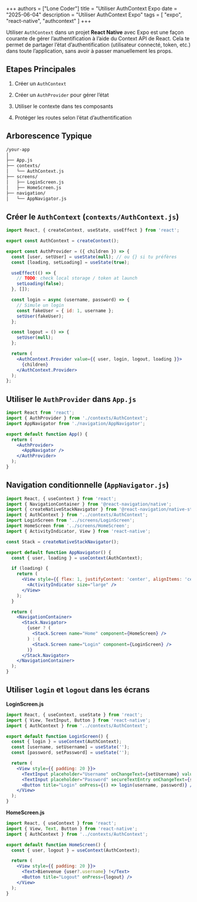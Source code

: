 +++
authors = ["Lone Coder"]
title = "Utiliser AuthContext Expo
date = "2025-06-04"
description = "Utiliser AuthContext Expo"
tags = [
    "expo", "react-native", "authcontext"
]
+++

Utiliser `AuthContext` dans un projet **React Native** avec Expo est une façon courante de gérer l’authentification à l’aide du Context API de React. Cela te permet de partager l’état d’authentification (utilisateur connecté, token, etc.) dans toute l’application, sans avoir à passer manuellement les props.

## Etapes Principales

1. Créer un `AuthContext`

2. Créer un `AuthProvider` pour gérer l’état

3. Utiliser le contexte dans tes composants

4. Protéger les routes selon l’état d’authentification

## Arborescence Typique

```bash 
/your-app
│
├── App.js
├── contexts/
│   └── AuthContext.js
├── screens/
│   ├── LoginScreen.js
│   ├── HomeScreen.js
├── navigation/
│   └── AppNavigator.js
```

## Créer le `AuthContext` (`contexts/AuthContext.js`)

```jsx
import React, { createContext, useState, useEffect } from 'react';

export const AuthContext = createContext();

export const AuthProvider = ({ children }) => {
  const [user, setUser] = useState(null); // ou {} si tu préfères
  const [loading, setLoading] = useState(true);

  useEffect(() => {
    // TODO: check local storage / token at launch
    setLoading(false);
  }, []);

  const login = async (username, password) => {
    // Simule un login
    const fakeUser = { id: 1, username };
    setUser(fakeUser);
  };

  const logout = () => {
    setUser(null);
  };

  return (
    <AuthContext.Provider value={{ user, login, logout, loading }}>
      {children}
    </AuthContext.Provider>
  );
};
```

## Utiliser le `AuthProvider` dans `App.js`

```jsx
import React from 'react';
import { AuthProvider } from './contexts/AuthContext';
import AppNavigator from './navigation/AppNavigator';

export default function App() {
  return (
    <AuthProvider>
      <AppNavigator />
    </AuthProvider>
  );
}
```

## Navigation conditionnelle (`AppNavigator.js`)

```jsx
import React, { useContext } from 'react';
import { NavigationContainer } from '@react-navigation/native';
import { createNativeStackNavigator } from '@react-navigation/native-stack';
import { AuthContext } from '../contexts/AuthContext';
import LoginScreen from '../screens/LoginScreen';
import HomeScreen from '../screens/HomeScreen';
import { ActivityIndicator, View } from 'react-native';

const Stack = createNativeStackNavigator();

export default function AppNavigator() {
  const { user, loading } = useContext(AuthContext);

  if (loading) {
    return (
      <View style={{ flex: 1, justifyContent: 'center', alignItems: 'center' }}>
        <ActivityIndicator size="large" />
      </View>
    );
  }

  return (
    <NavigationContainer>
      <Stack.Navigator>
        {user ? (
          <Stack.Screen name="Home" component={HomeScreen} />
        ) : (
          <Stack.Screen name="Login" component={LoginScreen} />
        )}
      </Stack.Navigator>
    </NavigationContainer>
  );
}
```

## Utiliser `login` et `logout` dans les écrans

**LoginScreen.js**

```jsx
import React, { useContext, useState } from 'react';
import { View, TextInput, Button } from 'react-native';
import { AuthContext } from '../contexts/AuthContext';

export default function LoginScreen() {
  const { login } = useContext(AuthContext);
  const [username, setUsername] = useState('');
  const [password, setPassword] = useState('');

  return (
    <View style={{ padding: 20 }}>
      <TextInput placeholder="Username" onChangeText={setUsername} value={username} />
      <TextInput placeholder="Password" secureTextEntry onChangeText={setPassword} value={password} />
      <Button title="Login" onPress={() => login(username, password)} />
    </View>
  );
}
```

**HomeScreen.js**

```jsx
import React, { useContext } from 'react';
import { View, Text, Button } from 'react-native';
import { AuthContext } from '../contexts/AuthContext';

export default function HomeScreen() {
  const { user, logout } = useContext(AuthContext);

  return (
    <View style={{ padding: 20 }}>
      <Text>Bienvenue {user?.username} !</Text>
      <Button title="Logout" onPress={logout} />
    </View>
  );
}
```



